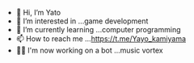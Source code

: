 - 👋 Hi, I’m Yato
- 👀 I’m interested in ...game development 
- 🌱 I’m currently learning ...computer programming 
- 📫 How to reach me ...https://t.me/Yayo_kamiyama
- 👨‍💼 I'm now working on a bot ...music vortex 
<!---
Yato-kamiyama/Yato-kamiyama is a ✨ special ✨ repository because its `README.md` (this file) appears on your GitHub profile.
You can click the Preview link to take a look at your changes.
--->
